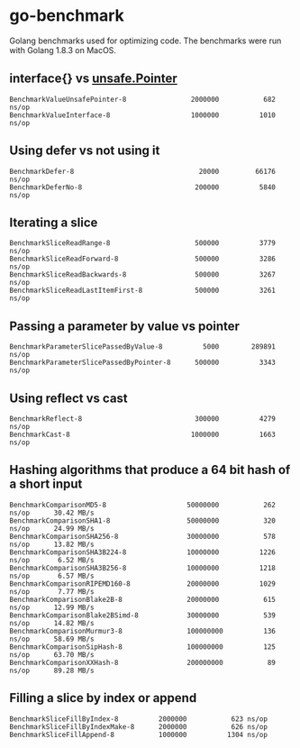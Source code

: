 # go-benchmark
Golang benchmarks used for optimizing code. The benchmarks were run with Golang 1.8.3 on MacOS.

## interface{} vs [unsafe.Pointer](https://golang.org/pkg/unsafe/#Pointer) 

```
BenchmarkValueUnsafePointer-8              	 2000000	       682 ns/op
BenchmarkValueInterface-8                  	 1000000	      1010 ns/op
```

## Using defer vs not using it

```
BenchmarkDefer-8                           	   20000	     66176 ns/op
BenchmarkDeferNo-8                         	  200000	      5840 ns/op
```

## Iterating a slice

```
BenchmarkSliceReadRange-8                  	  500000	      3779 ns/op
BenchmarkSliceReadForward-8                	  500000	      3286 ns/op
BenchmarkSliceReadBackwards-8              	  500000	      3267 ns/op
BenchmarkSliceReadLastItemFirst-8          	  500000	      3261 ns/op
```

## Passing a parameter by value vs pointer

```
BenchmarkParameterSlicePassedByValue-8     	    5000	    289891 ns/op
BenchmarkParameterSlicePassedByPointer-8   	  500000	      3343 ns/op
```

## Using reflect vs cast

```
BenchmarkReflect-8                         	  300000	      4279 ns/op
BenchmarkCast-8                            	 1000000	      1663 ns/op
```

## Hashing algorithms that produce a 64 bit hash of a short input

```
BenchmarkComparisonMD5-8                   	50000000	       262 ns/op	  30.42 MB/s
BenchmarkComparisonSHA1-8                  	50000000	       320 ns/op	  24.99 MB/s
BenchmarkComparisonSHA256-8                	30000000	       578 ns/op	  13.82 MB/s
BenchmarkComparisonSHA3B224-8              	10000000	      1226 ns/op	   6.52 MB/s
BenchmarkComparisonSHA3B256-8              	10000000	      1218 ns/op	   6.57 MB/s
BenchmarkComparisonRIPEMD160-8             	20000000	      1029 ns/op	   7.77 MB/s
BenchmarkComparisonBlake2B-8               	20000000	       615 ns/op	  12.99 MB/s
BenchmarkComparisonBlake2BSimd-8           	30000000	       539 ns/op	  14.82 MB/s
BenchmarkComparisonMurmur3-8               	100000000	       136 ns/op	  58.69 MB/s
BenchmarkComparisonSipHash-8               	100000000	       125 ns/op	  63.70 MB/s
BenchmarkComparisonXXHash-8                	200000000	        89 ns/op	  89.28 MB/s
```

## Filling a slice by index or append

```
BenchmarkSliceFillByIndex-8       	 2000000	       623 ns/op
BenchmarkSliceFillByIndexMake-8   	 2000000	       626 ns/op
BenchmarkSliceFillAppend-8        	 1000000	      1304 ns/op
```
